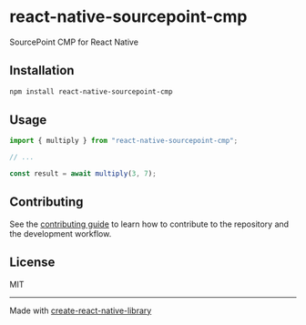 # react-native-sourcepoint-cmp

SourcePoint CMP for React Native

## Installation

```sh
npm install react-native-sourcepoint-cmp
```

## Usage

```js
import { multiply } from "react-native-sourcepoint-cmp";

// ...

const result = await multiply(3, 7);
```

## Contributing

See the [contributing guide](CONTRIBUTING.md) to learn how to contribute to the repository and the development workflow.

## License

MIT

---

Made with [create-react-native-library](https://github.com/callstack/react-native-builder-bob)
